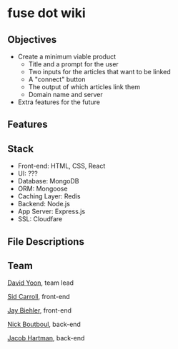# fuse dot wiki

## Objectives
 * Create a minimum viable product
   - Title and a prompt for the user
   - Two inputs for the articles that want to be linked
   - A "connect" button
   - The output of which articles link them
   - Domain name and server
 * Extra features for the future

## Features

## Stack
 * Front-end: HTML, CSS, React
 * UI: ???
 * Database: MongoDB
 * ORM: Mongoose
 * Caching Layer: Redis
 * Backend: Node.js
 * App Server: Express.js
 * SSL: Cloudfare

## File Descriptions

## Team
[David Yoon](https://github.com/daveyoon64), team lead

[Sid Carroll](https://github.com/squidcarroll), front-end

[Jay Biehler](https://github.com/biehler), front-end

[Nick Boutboul](https://github.com/raid55), back-end

[Jacob Hartman](https://github.com/jacobbhartman), back-end
